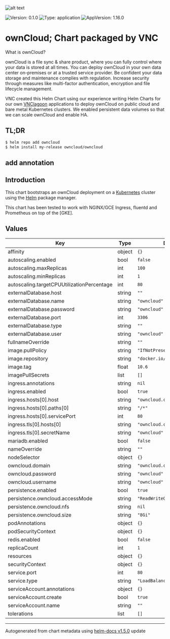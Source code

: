 ![alt text](https://github.com/vnc-biz/owncloud/blob/main/owncloud.png?raw=true) 

![Version: 0.1.0](https://img.shields.io/badge/Version-0.1.0-informational?style=flat-square) ![Type: application](https://img.shields.io/badge/Type-application-informational?style=flat-square) ![AppVersion: 1.16.0](https://img.shields.io/badge/AppVersion-1.16.0-informational?style=flat-square)

# ownCloud; Chart packaged by VNC

What is ownCloud?

ownCloud is a file sync & share product, where you can fully control where your data is stored at all times.
You can deploy ownCloud in your own data center on-premises or at a trusted service provider.
Be confident your data storage and maintenance complies with regulation. Increase security through measures like multi-factor authentication, encryption and file lifecycle management.

VNC created this Helm Chart using our experience writing Helm Charts for our own [VNClagoon](http://www.vnclagoon.com/)
applications to deploy ownCloud on public cloud and bare metal Kubernetes clusters. 
We enabled persistent data volumes so that we can scale ownCloud and enable HA.

## TL;DR

```bash
$ helm repo add owncloud 
$ helm install my-release owncloud/owncloud
```


## add annotation


## Introduction

This chart bootstraps an ownCloud deployment on a [Kubernetes](http://kubernetes.io) cluster using the [Helm](https://helm.sh) package manager.

This chart has been tested to work with NGINX/GCE Ingress, fluentd and Prometheus on top of the [GKE].

## Values

| Key | Type | Default | Description |
|-----|------|---------|-------------|
| affinity | object | `{}` |  |
| autoscaling.enabled | bool | `false` |  |
| autoscaling.maxReplicas | int | `100` |  |
| autoscaling.minReplicas | int | `1` |  |
| autoscaling.targetCPUUtilizationPercentage | int | `80` |  |
| externalDatabase.host | string | `""` |  |
| externalDatabase.name | string | `"owncloud"` |  |
| externalDatabase.password | string | `"owncloud"` |  |
| externalDatabase.port | int | `3306` |  |
| externalDatabase.type | string | `""` |  |
| externalDatabase.user | string | `"owncloud"` |  |
| fullnameOverride | string | `""` |  |
| image.pullPolicy | string | `"IfNotPresent"` |  |
| image.repository | string | `"docker.io/owncloud/server"` |  |
| image.tag | float | `10.6` |  |
| imagePullSecrets | list | `[]` |  |
| ingress.annotations | string | `nil` |  |
| ingress.enabled | bool | `true` |  |
| ingress.hosts[0].host | string | `"owncloud.chart.example"` |  |
| ingress.hosts[0].paths[0] | string | `"/*"` |  |
| ingress.hosts[0].servicePort | int | `80` |  |
| ingress.tls[0].hosts[0] | string | `"owncloud.chart.example"` |  |
| ingress.tls[0].secretName | string | `"owncloud"` |  |
| mariadb.enabled | bool | `false` |  |
| nameOverride | string | `""` |  |
| nodeSelector | object | `{}` |  |
| owncloud.domain | string | `"owncloud.chart.example"` |  |
| owncloud.password | string | `"owncloud"` |  |
| owncloud.username | string | `"owncloud"` |  |
| persistence.enabled | bool | `true` |  |
| persistence.owncloud.accessMode | string | `"ReadWriteOnce"` |  |
| persistence.owncloud.nfs | string | `nil` |  |
| persistence.owncloud.size | string | `"8Gi"` |  |
| podAnnotations | object | `{}` |  |
| podSecurityContext | object | `{}` |  |
| redis.enabled | bool | `false` |  |
| replicaCount | int | `1` |  |
| resources | object | `{}` |  |
| securityContext | object | `{}` |  |
| service.port | int | `80` |  |
| service.type | string | `"LoadBalancer"` |  |
| serviceAccount.annotations | object | `{}` |  |
| serviceAccount.create | bool | `true` |  |
| serviceAccount.name | string | `""` |  |
| tolerations | list | `[]` |  |

----------------------------------------------
Autogenerated from chart metadata using [helm-docs v1.5.0](https://github.com/norwoodj/helm-docs/releases/v1.5.0)
update
